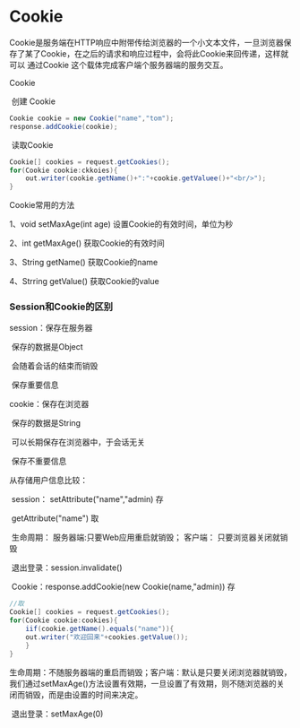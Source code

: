 # Cookie

 Cookie是服务端在HTTP响应中附带传给浏览器的一个小文本文件，一旦浏览器保存了某了Cookie，在之后的请求和响应过程中，会将此Cookie来回传递，这样就可以 通过Cookie 这个载体完成客户端个服务器端的服务交互。

Cookie

​	创建 Cookie

```java
Cookie cookie = new Cookie("name","tom");
response.addCookie(cookie);
```

​	读取Cookie

```java
Cookie[] cookies = request.getCookies();
for(Cookie cookie:ckkoies){
	out.writer(cookie.getName()+":"+cookie.getValuee()+"<br/>");
}
```



Cookie常用的方法

1、void setMaxAge(int age)	设置Cookie的有效时间，单位为秒

2、int getMaxAge()		获取Cookie的有效时间

3、String 	getName()	获取Cookie的name

4、Strring	getValue()	获取Cookie的value



### Session和Cookie的区别

session：保存在服务器

​				 保存的数据是Object

​				 会随着会话的结束而销毁

​				 保存重要信息



cookie：保存在浏览器

​				保存的数据是String

​				可以长期保存在浏览器中，于会话无关

​				保存不重要信息 



从存储用户信息比较：

​	session： setAttribute("name","admin)   存

​					  getAttribute("name")			取

​					  生命周期： 服务器端:只要Web应用重启就销毁；  客户端： 只要浏览器关闭就销毁

​					退出登录：session.invalidate()

​	Cookie：response.addCookie(new Cookie(name,"admin))   	存

```java
//取
Cookie[] cookies = request.getCookies();
for(Cookie cookie:cookies){
	iif(cookie.getName().equals("name")){
	out.writer("欢迎回来"+cookies.getValue());
	}
}
```

​	生命周期：不随服务器端的重启而销毁；客户端：默认是只要关闭浏览器就销毁，我们通过setMaxAge()方法设置有效期，一旦设置了有效期，则不随浏览器的关闭而销毁，而是由设置的时间来决定。

​	退出登录：setMaxAge(0)